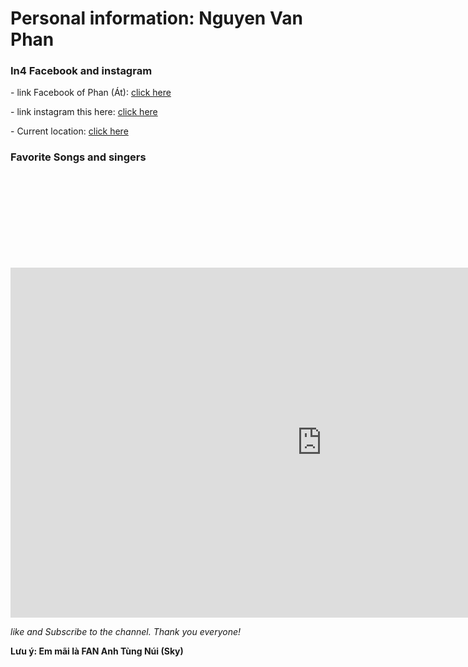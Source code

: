 <!DOCTYPE html>
<html lang="en">
  <head>
    <meta charset="UTF-8" />
    <meta http-equiv="X-UA-Compatible" content="IE=edge" />
    <meta name="viewport" content="width=device-width, initial-scale=1.0" />
    <title>Át Cơ</title>
    <link rel="stylesheet" href="./color.css" />
    <style>
      body {
        background-image: url(https://2sao.vietnamnetjsc.vn/images/2021/10/04/18/18/st2.jpg);
        background-size: 100% auto;
        background-repeat: no-repeat;
      }
    </style>
  </head>
  <body>
    <h1>Personal information: Nguyen Van Phan</h1>
    <h3>In4 Facebook and instagram</h3>
    <p>
      - link Facebook of Phan (Át):
      <a
        href="https://www.facebook.com/atphan232"
        target="_blank"
        rel="noopener noreferrer"
        >click here</a
      >
    </p>
    <p>
      - link instagram this here:
      <a
        href="https://www.instagram.com/phanat_232/?fbclid=IwAR3laNsoj9YStvFQFV3bwCgGfnJ-VlyOYrp6EjFRgsWVthddsOoMPIDnRI8"
        target="_blank"
        rel="noopener noreferrer"
        >click here</a
      >
    </p>
    <p>
      - Current location:
      <a
        href="https://maps.app.goo.gl/HD7E2u9p9Ej6sEHr9"
        target="_blank"
        rel="noopener noreferrer"
        >click here</a
      >
    </p>
    <h3>Favorite Songs and singers</h3>
    <iframe src="" frameborder="0"></iframe>
    <iframe
      width="996"
      height="560"
      src="https://www.youtube.com/embed/Llw9Q6akRo4"
      title="LẠC TRÔI | OFFICIAL MUSIC VIDEO | SƠN TÙNG M-TP"
      frameborder="0"
      allow="accelerometer; autoplay; clipboard-write; encrypted-media; gyroscope; picture-in-picture; web-share"
      allowfullscreen
    ></iframe>
    <p><i>like and Subscribe to the channel. Thank you everyone! </i></p>
    <p><b>Lưu ý: Em mãi là FAN Anh Tùng Núi (Sky)</b></p>
  </body>
</html>
